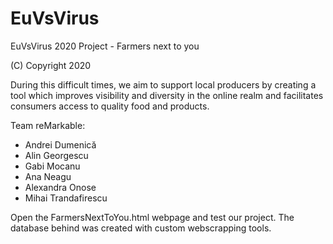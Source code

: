 # EuVsVirus
EuVsVirus 2020 Project - Farmers next to you

(C) Copyright 2020

During this difficult times, we aim to support local producers by creating a
tool which improves visibility and diversity in the online realm and facilitates
consumers access to quality food and products.

Team reMarkable:
* Andrei Dumenică
* Alin Georgescu
* Gabi Mocanu
* Ana Neagu
* Alexandra Onose
* Mihai Trandafirescu

Open the FarmersNextToYou.html webpage and test our project. The database behind was created with custom webscrapping tools.
